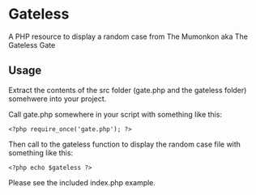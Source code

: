 # Gateless
A PHP resource to display a random case from The Mumonkon aka The Gateless Gate

## Usage

Extract the contents of the src folder (gate.php and the gateless folder) somehwere into your project.

Call gate.php somewhere in your script with something like this:

    <?php require_once('gate.php'); ?>

Then call to the gateless function to display the random case file with something like this:

    <?php echo $gateless ?>

Please see the included index.php example.
